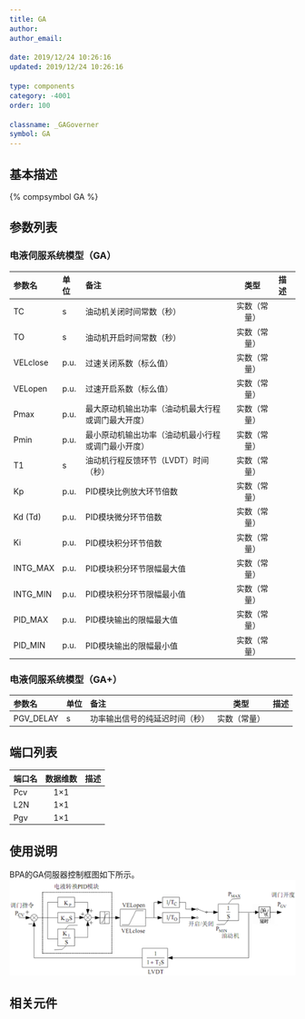 ```yaml
---
title: GA
author:
author_email:

date: 2019/12/24 10:26:16
updated: 2019/12/24 10:26:16

type: components
category: -4001
order: 100

classname: _GAGoverner
symbol: GA
---
```


## 基本描述

{% compsymbol GA %}

## 参数列表
### 电液伺服系统模型（GA）
| 参数名 | 单位 | 备注 | 类型 | 描述 |
| :--- | :--- | :--- | :--: | :--- |
| TC | s | 油动机关闭时间常数（秒） | 实数（常量） |  |
| TO | s | 油动机开启时间常数（秒） | 实数（常量） |  |
| VELclose | p.u. | 过速关闭系数（标么值） | 实数（常量） |  |
| VELopen | p.u. | 过速开启系数（标么值） | 实数（常量） |  |
| Pmax | p.u. | 最大原动机输出功率（油动机最大行程或调门最大开度） | 实数（常量） |  |
| Pmin | p.u. | 最小原动机输出功率（油动机最小行程或调门最小开度） | 实数（常量） |  |
| T1 | s | 油动机行程反馈环节（LVDT）时间（秒） | 实数（常量） |  |
| Kp | p.u. | PID模块比例放大环节倍数 | 实数（常量） |  |
| Kd (Td) | p.u. | PID模块微分环节倍数 | 实数（常量） |  |
| Ki | p.u. | PID模块积分环节倍数 | 实数（常量） |  |
| INTG_MAX | p.u. | PID模块积分环节限幅最大值 | 实数（常量） |  |
| INTG_MIN | p.u. | PID模块积分环节限幅最小值 | 实数（常量） |  |
| PID_MAX | p.u. | PID模块输出的限幅最大值 | 实数（常量） |  |
| PID_MIN | p.u. | PID模块输出的限幅最小值 | 实数（常量） |  |

### 电液伺服系统模型（GA+）
| 参数名 | 单位 | 备注 | 类型 | 描述 |
| :--- | :--- | :--- | :--: | :--- |
| PGV_DELAY | s | 功率输出信号的纯延迟时间（秒） | 实数（常量） |  |


## 端口列表

| 端口名 | 数据维数 | 描述 |
| :--- | :--:  | :--- |
| Pcv | 1×1 | |
| L2N | 1×1 | |
| Pgv | 1×1 | |

## 使用说明
BPA的GA伺服器控制框图如下所示。
![等效图](comp_Governors/GA.png)

## 相关元件

